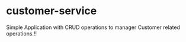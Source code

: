 # customer-service

Simple Application with CRUD operations to manager Customer related operations.!!
